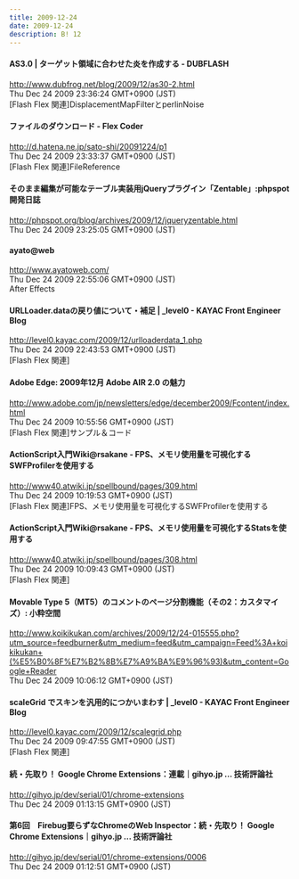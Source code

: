 ```yaml
---
title: 2009-12-24
date: 2009-12-24
description: B! 12
---
```


#### AS3.0 | ターゲット領域に合わせた炎を作成する - DUBFLASH
http://www.dubfrog.net/blog/2009/12/as30-2.html<br>
Thu Dec 24 2009 23:36:24 GMT+0900 (JST)<br>
[Flash Flex 関連]DisplacementMapFilterとperlinNoise


#### ファイルのダウンロード - Flex Coder
http://d.hatena.ne.jp/sato-shi/20091224/p1<br>
Thu Dec 24 2009 23:33:37 GMT+0900 (JST)<br>
[Flash Flex 関連]FileReference


#### そのまま編集が可能なテーブル実装用jQueryプラグイン「Zentable」:phpspot開発日誌
http://phpspot.org/blog/archives/2009/12/jqueryzentable.html<br>
Thu Dec 24 2009 23:25:05 GMT+0900 (JST)<br>


#### ayato@web
http://www.ayatoweb.com/<br>
Thu Dec 24 2009 22:55:06 GMT+0900 (JST)<br>
After Effects


#### URLLoader.dataの戻り値について・補足 | _level0 - KAYAC Front Engineer Blog
http://level0.kayac.com/2009/12/urlloaderdata_1.php<br>
Thu Dec 24 2009 22:43:53 GMT+0900 (JST)<br>
[Flash Flex 関連]


#### Adobe Edge: 2009年12月 Adobe AIR 2.0 の魅力
http://www.adobe.com/jp/newsletters/edge/december2009/Fcontent/index.html<br>
Thu Dec 24 2009 10:55:56 GMT+0900 (JST)<br>
[Flash Flex 関連]サンプル＆コード


#### ActionScript入門Wiki@rsakane - FPS、メモリ使用量を可視化するSWFProfilerを使用する
http://www40.atwiki.jp/spellbound/pages/309.html<br>
Thu Dec 24 2009 10:19:53 GMT+0900 (JST)<br>
[Flash Flex 関連]FPS、メモリ使用量を可視化するSWFProfilerを使用する


#### ActionScript入門Wiki@rsakane - FPS、メモリ使用量を可視化するStatsを使用する
http://www40.atwiki.jp/spellbound/pages/308.html<br>
Thu Dec 24 2009 10:09:43 GMT+0900 (JST)<br>
[Flash Flex 関連]


#### Movable Type 5（MT5）のコメントのページ分割機能（その2：カスタマイズ）: 小粋空間
http://www.koikikukan.com/archives/2009/12/24-015555.php?utm_source=feedburner&utm_medium=feed&utm_campaign=Feed%3A+koikikukan+(%E5%B0%8F%E7%B2%8B%E7%A9%BA%E9%96%93)&utm_content=Google+Reader<br>
Thu Dec 24 2009 10:06:12 GMT+0900 (JST)<br>


#### scaleGrid でスキンを汎用的につかいまわす | _level0 - KAYAC Front Engineer Blog
http://level0.kayac.com/2009/12/scalegrid.php<br>
Thu Dec 24 2009 09:47:55 GMT+0900 (JST)<br>
[Flash Flex 関連]


#### 続・先取り！ Google Chrome Extensions：連載｜gihyo.jp … 技術評論社
http://gihyo.jp/dev/serial/01/chrome-extensions<br>
Thu Dec 24 2009 01:13:15 GMT+0900 (JST)<br>


#### 第6回　Firebug要らずなChromeのWeb Inspector：続・先取り！ Google Chrome Extensions｜gihyo.jp … 技術評論社
http://gihyo.jp/dev/serial/01/chrome-extensions/0006<br>
Thu Dec 24 2009 01:12:51 GMT+0900 (JST)<br>


